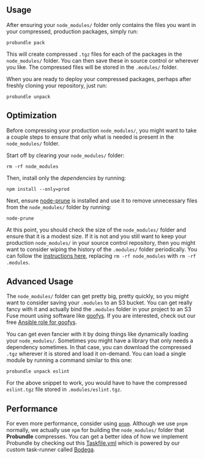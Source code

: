 ## Usage

After ensuring your `node_modules/` folder only contains the files you want in your compressed, production packages, simply run:

```shell
probundle pack
```

This will create compressed `.tgz` files for each of the packages in the `node_modules/` folder. You can then save these in source control or wherever you like. The compressed files will be stored in the `.modules/` folder.

When you are ready to deploy your compressed packages, perhaps after freshly cloning your repository, just run:

```shell
probundle unpack
```

## Optimization

Before compressing your production `node_modules/`, you might want to take a couple steps to ensure that only what is needed is present in the `node_modules/` folder.

Start off by clearing your `node_modules/` folder:

```shell
rm -rf node_modules
```

Then, install only the _dependencies_ by running:

```shell
npm install --only=prod
```

Next, ensure [node-prune](https://github.com/tj/node-prune) is installed and use it to remove unnecessary files from the `node_modules/` folder by running:

```shell
node-prune
```

At this point, you should check the size of the `node_modules/` folder and ensure that it is a modest size. If it is not and you still want to keep your production `node_modules/` in your source control repository, then you might want to consider wiping the history of the `.modules/` folder periodically. You can follow the [instructions here](https://stackoverflow.com/a/17824718/2476265), replacing `rm -rf node_modules` with `rm -rf .modules`.

## Advanced Usage

The `node_modules/` folder can get pretty big, pretty quickly, so you might want to consider saving your `.modules` to an S3 bucket. You can get really fancy with it and actually bind the `.modules` folder in your project to an S3 Fuse mount using software like [goofys](https://github.com/kahing/goofys). If you are interested, check out our free [Ansible role for goofys](https://github.com/ProfessorManhattan/ansible-goofys).

You can get even fancier with it by doing things like dynamically loading your `node_modules/`. Sometimes you might have a library that only needs a dependency sometimes. In that case, you can download the compressed `.tgz` wherever it is stored and load it on-demand. You can load a single module by running a command similar to this one:

```shell
probundle unpack eslint
```

For the above snippet to work, you would have to have the compressed `eslint.tgz` file stored in `.modules/eslint.tgz`.

## Performance

For even more performance, consider using [`pnpm`](https://pnpm.io/). Although we use `pnpm` normally, we actually use `npm` for building the `node_modules/` folder that **Probundle** compresses. You can get a better idea of how we implement Probundle by checking out this [Taskfile.yml](https://github.com/ProfessorManhattan/Probundle/tree/master/.config/taskfiles/npm/Taskfile-bundle.yml) which is powered by our custom task-runner called [Bodega](https://github.com/ProfessorManhattan/Bodega).

